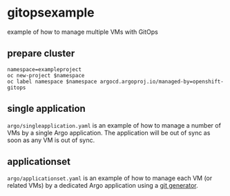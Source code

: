 # gitopsexample
example of how to manage multiple VMs with GitOps

## prepare cluster
```
namespace=exampleproject
oc new-project $namespace
oc label namespace $namespace argocd.argoproj.io/managed-by=openshift-gitops
```

## single application
`argo/singleapplication.yaml` is an example of how to manage a number of VMs by a single Argo application. The application will be out of sync as soon as any VM is out of sync.

## applicationset
`argo/applicationset.yaml` is an example of how to manage each VM (or related VMs) by a dedicated Argo application using a [git generator](https://argo-cd.readthedocs.io/en/stable/operator-manual/applicationset/Generators/).

